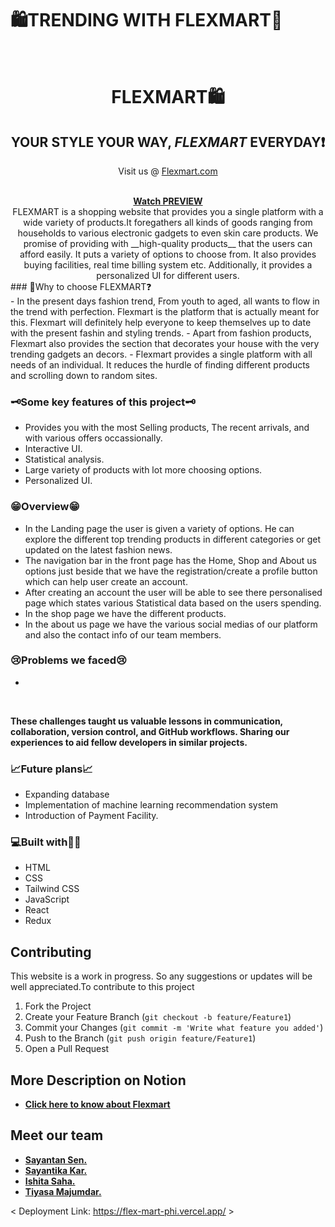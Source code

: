 # 🛍️TRENDING WITH FLEXMART🛒
</br>
<div align="center">
  
  # FLEXMART🛍️
  ## YOUR STYLE YOUR WAY, ___FLEXMART___ EVERYDAY❗
  <p align="center">
    Visit us @ <a target="_blank" rel="noopener noreferrer" href="https://flex-mart-phi.vercel.app/" >Flexmart.com</a>
    <br />
  </p>
  </br>
  <b><a align="center" href="">Watch PREVIEW</a></b> <UTUBE link>
  <br/>
  FLEXMART is a shopping website that provides you a single platform with a wide variety of products.It foregathers all kinds of goods ranging from households to various electronic gadgets to even skin care products. We promise of providing with __high-quality products__ that the users can afford easily. It puts a variety of options to choose from.
    It also provides buying facilities, real time billing system etc. Additionally, it provides a personalized UI for different users.
  </br>
</div>
### 🤔Why to choose FLEXMART❓
  </br>
- In the present days fashion trend, From youth to aged, all wants to flow in the trend with perfection. Flexmart is the platform that is actually meant for this. Flexmart will definitely help everyone to keep themselves up to date with the present fashin and styling trends. 
- Apart from fashion products, Flexmart also provides the section that decorates your house with the very trending gadgets an decors.
- Flexmart provides a single platform with all needs of an individual. It reduces the hurdle of finding different products and scrolling down to random sites.

### 🗝️Some key features of this project🗝️
- Provides you with the most Selling products, The recent arrivals, and with various offers occassionally.
- Interactive UI.
- Statistical analysis.
- Large variety of products with lot more choosing options.
- Personalized UI.

### 😁Overview😁 
- In the Landing page the user is given a variety of options. He can explore the different top trending products in different categories or get updated on the latest fashion news.
- The navigation bar in the front page has the Home, Shop and About us options just beside that we have the registration/create a profile button which can help user create an account.
- After creating an account the user will be able to see there personalised page which states various Statistical data based on the users spending.
- In the shop page we have the different products.
- In the about us page we have the various social medias of our platform and also the contact info of our team members.

### 😢Problems we faced😢
- <br>
<br>

**These challenges taught us valuable lessons in communication, collaboration, version control, and GitHub workflows. Sharing our experiences to aid fellow developers in similar projects.**

### 📈Future plans📈
- Expanding database
- Implementation of machine learning recommendation system
- Introduction of Payment Facility.

### 💻Built with🧑‍💻
- HTML
- CSS 
- Tailwind CSS 
- JavaScript
- React 
- Redux 
  


## Contributing


This website is a work in progress. So any suggestions or updates will be well appreciated.To contribute to this project
1. Fork the Project
2. Create your Feature Branch (`git checkout -b feature/Feature1`)
3. Commit your Changes (`git commit -m 'Write what feature you added'`)
4. Push to the Branch (`git push origin feature/Feature1`)
5. Open a Pull Request


## More Description on Notion

- <b><a align="center" href="https://www.notion.so/Trendy-5caa62e2c4aa42a1adfb108ed365b001?pvs=4">Click here to know about **Flexmart**</a></b>


## Meet our team
- <b><a align="center" href="https://github.com/ShayWonTon">Sayantan Sen.</a></b>
- <b><a align="center" href="https://github.com/sayantika01">Sayantika Kar.</a></b>
- <b><a align="center" href="https://github.com/ishitasaha2608">Ishita Saha.</a></b>
- <b><a align="center" href="https://github.com/evatm">Tiyasa Majumdar.</a></b>

< Deployment Link: https://flex-mart-phi.vercel.app/ >


